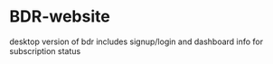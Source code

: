 # BDR-website
desktop version of bdr includes signup/login and dashboard info for subscription status
